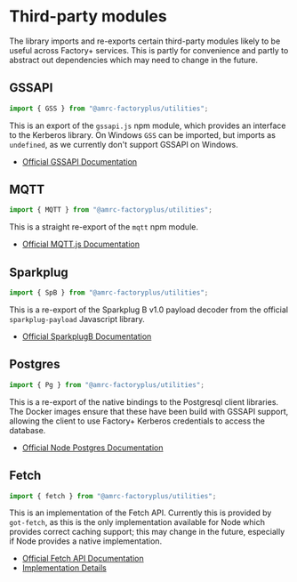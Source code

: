 # Third-party modules

The library imports and re-exports certain third-party modules likely to be useful across Factory+ services. This is partly for convenience and partly to abstract out dependencies which may need to change in the future.

## GSSAPI

```js
import { GSS } from "@amrc-factoryplus/utilities";
```

This is an export of the `gssapi.js` npm module, which provides an interface to the Kerberos library. On Windows `GSS` can be imported, but imports as `undefined`, as we currently don't support GSSAPI on Windows.

- [Official GSSAPI Documentation](https://www.npmjs.com/package/gssapi.js)

## MQTT

```js
import { MQTT } from "@amrc-factoryplus/utilities";
```

This is a straight re-export of the `mqtt` npm module.

- [Official MQTT.js Documentation](https://www.npmjs.com/package/mqtt)

## Sparkplug

```js
import { SpB } from "@amrc-factoryplus/utilities";
```

This is a re-export of the Sparkplug B v1.0 payload decoder from the official `sparkplug-payload` Javascript library.

- [Official SparkplugB Documentation](https://www.npmjs.com/package/sparkplug-payload)

## Postgres

```js
import { Pg } from "@amrc-factoryplus/utilities";
```

This is a re-export of the native bindings to the Postgresql client libraries. The Docker images ensure that these have been build with GSSAPI support, allowing the client to use Factory+ Kerberos credentials to access the database.

- [Official Node Postgres Documentation](https://node-postgres.com/features/native)

## Fetch

```js
import { fetch } from "@amrc-factoryplus/utilities";
```

This is an implementation of the Fetch API. Currently this is provided by `got-fetch`, as this is the only implementation available for Node which provides correct caching support; this may change in the future, especially if Node provides a native implementation.

- [Official Fetch API Documentation](https://developer.mozilla.org/en-US/docs/Web/API/Fetch_API)
- [Implementation Details](https://www.npmjs.com/package/got-fetch)
